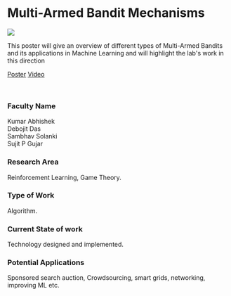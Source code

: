 # Multi-Armed Bandit Mechanisms

![](https://i.imgur.com/i4jGVNZ.png)

This poster will give an overview of different types of Multi-Armed Bandits and its applications in Machine Learning and will highlight the lab's work in this direction

[Poster](07.%20Multi-Armed%20Bandit%20Mechanisms.pdf)
[Video](https://youtu.be/4bsSzh70CJ4)

<br>


### Faculty Name

Kumar Abhishek<br>
Debojit Das<br>
Sambhav Solanki<br>
Sujit P Gujar


### Research Area

Reinforcement Learning, Game Theory.


### Type of Work

Algorithm.


### Current State of work

Technology designed and implemented.


### Potential Applications

Sponsored search auction, Crowdsourcing, smart grids, networking, improving ML etc.
